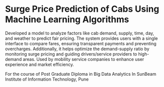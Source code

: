 # Surge Price Prediction of Cabs Using Machine Learning Algorithms 
Developed a model to analyze factors like cab demand, supply, time, day, and weather to predict fair pricing. The system provides users with a single interface to compare fares, ensuring transparent payments and preventing overcharges. 
Additionally, it helps optimize the demand-supply ratio by monitoring surge pricing and guiding drivers/service providers to high-demand areas. Used by mobility service companies to enhance user experience and market efficiency.

For the course of Post Graduate Diploma in Big Data Analytics In SunBeam Institute of Information Technology, Pune

